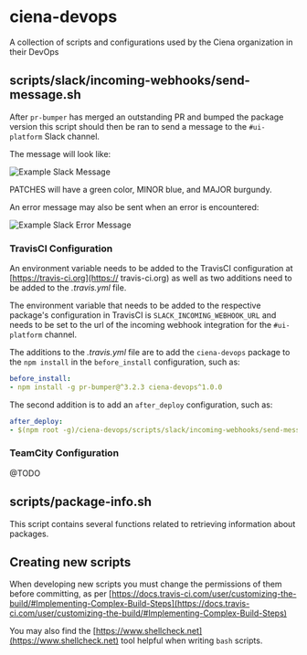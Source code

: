 # ciena-devops
A collection of scripts and configurations used by the Ciena organization in their DevOps

## scripts/slack/incoming-webhooks/send-message.sh

After `pr-bumper` has merged an outstanding PR and bumped the package version this script should then be ran to send a
message to the `#ui-platform` Slack channel.

The message will look like:

![Example Slack Message](https://user-images.githubusercontent.com/435544/35946094-19944f76-0c28-11e8-8c6d-783241c4eff4.png)

PATCHES will have a green color, MINOR blue, and MAJOR burgundy.

An error message may also be sent when an error is encountered:

![Example Slack Error Message](https://user-images.githubusercontent.com/435544/35946206-80c3bee8-0c28-11e8-81c1-b351050ddedb.png)


### TravisCI Configuration

An environment variable needs to be added to the TravisCI configuration at [https://travis-ci.org](https://
travis-ci.org) as well as two additions need to be added to the _.travis.yml_ file.

The environment variable that needs to be added to the respective package's configuration in TravisCI is `SLACK_INCOMING_WEBHOOK_URL` and needs to be set to the url of the incoming webhook integration for the `#ui-platform` channel.

The additions to the _.travis.yml_ file are to add the `ciena-devops` package to the `npm install` in the `before_install` configuration, such as:

```yaml
before_install:
- npm install -g pr-bumper@^3.2.3 ciena-devops^1.0.0
```

The second addition is to add an `after_deploy` configuration, such as:

```yaml
after_deploy:
- $(npm root -g)/ciena-devops/scripts/slack/incoming-webhooks/send-message.sh
```

### TeamCity Configuration

@TODO


## scripts/package-info.sh

This script contains several functions related to retrieving information about packages.


## Creating new scripts

When developing new scripts you must change the permissions of them before committing, as per [https://docs.travis-ci.com/user/customizing-the-build/#Implementing-Complex-Build-Steps](https://docs.travis-ci.com/user/customizing-the-build/#Implementing-Complex-Build-Steps)

You may also find the [https://www.shellcheck.net](https://www.shellcheck.net) tool helpful when writing `bash` 
scripts.
